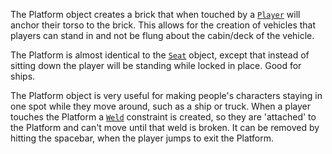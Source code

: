The Platform object creates a brick that when touched by a [`Player`](https://create.roblox.com/docs/reference/engine/classes/Player) will
anchor their torso to the brick. This allows for the creation of vehicles that
players can stand in and not be flung about the cabin/deck of the vehicle.

The Platform is almost identical to the [`Seat`](https://create.roblox.com/docs/reference/engine/classes/Seat) object, except that
instead of sitting down the player will be standing while locked in place.
Good for ships.

The Platform object is very useful for making people's characters staying in
one spot while they move around, such as a ship or truck. When a player
touches the Platform a [`Weld`](https://create.roblox.com/docs/reference/engine/classes/Weld) constraint is created, so they are
'attached' to the Platform and can't move until that weld is broken. It can be
removed by hitting the spacebar, when the player jumps to exit the Platform.